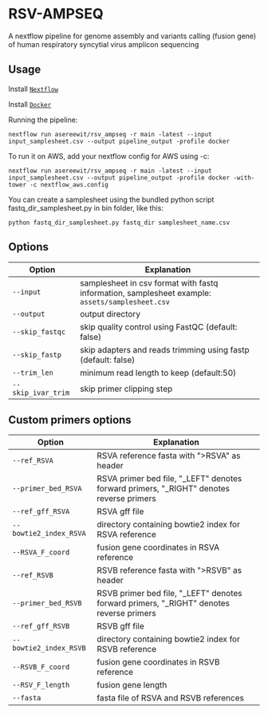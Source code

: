 # RSV-AMPSEQ
A nextflow pipeline for genome assembly and variants calling (fusion gene) of human respiratory syncytial virus amplicon sequencing

## Usage
Install [`Nextflow`](https://www.nextflow.io/docs/latest/getstarted.html#installation)

Install [`Docker`](https://docs.docker.com/engine/installation/)

Running the pipeline:

```
nextflow run asereewit/rsv_ampseq -r main -latest --input input_samplesheet.csv --output pipeline_output -profile docker
```

To run it on AWS, add your nextflow config for AWS using -c:

```
nextflow run asereewit/rsv_ampseq -r main -latest --input input_samplesheet.csv --output pipeline_output -profile docker -with-tower -c nextflow_aws.config
```

You can create a samplesheet using the bundled python script fastq_dir_samplesheet.py in bin folder, like this:

```
python fastq_dir_samplesheet.py fastq_dir samplesheet_name.csv
```

## Options
|Option|Explanation|
|------|-----------|
| `--input` | samplesheet in csv format with fastq information, samplesheet example: `assets/samplesheet.csv` |
| `--output` | output directory |
| `--skip_fastqc` | skip quality control using FastQC (default: false) |
| `--skip_fastp` | skip adapters and reads trimming using fastp (default: false) |
| `--trim_len` | minimum read length to keep (default:50) |
| `--skip_ivar_trim` | skip primer clipping step |

## Custom primers options
|Option|Explanation|
|------|-----------|
| `--ref_RSVA` | RSVA reference fasta with ">RSVA" as header |
| `--primer_bed_RSVA` | RSVA primer bed file, "_LEFT" denotes forward primers, "_RIGHT" denotes reverse primers |
| `--ref_gff_RSVA` | RSVA gff file |
| `--bowtie2_index_RSVA` | directory containing bowtie2 index for RSVA reference |
| `--RSVA_F_coord` | fusion gene coordinates in RSVA reference |
| `--ref_RSVB` | RSVB reference fasta with ">RSVB" as header |
| `--primer_bed_RSVB` | RSVB primer bed file, "_LEFT" denotes forward primers, "_RIGHT" denotes reverse primers |
| `--ref_gff_RSVB` | RSVB gff file |
| `--bowtie2_index_RSVB` | directory containing bowtie2 index for RSVB reference |
| `--RSVB_F_coord` | fusion gene coordinates in RSVB reference |
| `--RSV_F_length` | fusion gene length |
| `--fasta` | fasta file of RSVA and RSVB references |
